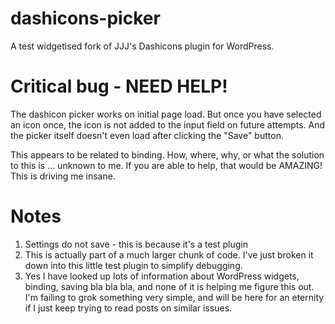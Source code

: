 dashicons-picker
================

A test widgetised fork of JJJ's Dashicons plugin for WordPress.


Critical bug - NEED HELP!
================
The dashicon picker works on initial page load. But once you have selected an icon once, the icon is not added to the input field on future attempts. And the picker itself doesn't even load after clicking the "Save" button.

This appears to be related to binding. How, where, why, or what the solution to this is ... unknown to me. If you are able to help, that would be AMAZING! This is driving me insane.



Notes
================
1. Settings do not save - this is because it's a test plugin
2. This is actually part of a much larger chunk of code. I've just broken it down into this little test plugin to simplify debugging.
3. Yes I have looked up lots of information about WordPress widgets, binding, saving bla bla bla, and none of it is helping me figure this out. I'm failing to grok something very simple, and will be here for an eternity if I just keep trying to read posts on similar issues.
